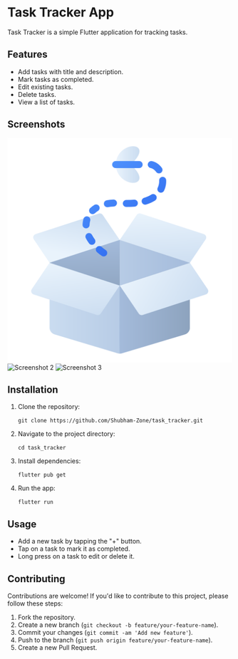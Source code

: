 # Task Tracker App

Task Tracker is a simple Flutter application for tracking tasks.

## Features

- Add tasks with title and description.
- Mark tasks as completed.
- Edit existing tasks.
- Delete tasks.
- View a list of tasks.

## Screenshots

![Screenshot 1](assets/Images/empty.png)
![Screenshot 2](screenshots/screenshot2.png)
![Screenshot 3](screenshots/screenshot3.png)

## Installation

1. Clone the repository:
   ```
   git clone https://github.com/Shubham-Zone/task_tracker.git
   ```

2. Navigate to the project directory:
   ```
   cd task_tracker
   ```

3. Install dependencies:
   ```
   flutter pub get
   ```

4. Run the app:
   ```
   flutter run
   ```

## Usage

- Add a new task by tapping the "+" button.
- Tap on a task to mark it as completed.
- Long press on a task to edit or delete it.

## Contributing

Contributions are welcome! If you'd like to contribute to this project, please follow these steps:

1. Fork the repository.
2. Create a new branch (`git checkout -b feature/your-feature-name`).
3. Commit your changes (`git commit -am 'Add new feature'`).
4. Push to the branch (`git push origin feature/your-feature-name`).
5. Create a new Pull Request.
